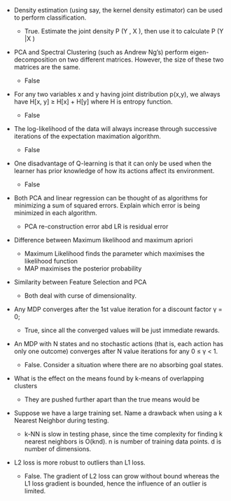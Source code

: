 * Density estimation (using say, the kernel density estimator) can be used to perform classification.
  * True. Estimate the joint density P (Y , X ), then use it to calculate P (Y |X )

* PCA and Spectral Clustering (such as Andrew Ng’s) perform eigen- decomposition on two different matrices. However, the size of these two matrices are the same.
  * False

* For any two variables x and y having joint distribution p(x,y), we always have H[x, y] ≥ H[x] + H[y] where H is entropy function.
  * False

* The log-likelihood of the data will always increase through successive iterations of the expectation maximation algorithm.
  * False

* One disadvantage of Q-learning is that it can only be used when the
learner has prior knowledge of how its actions affect its environment.
  * False

* Both PCA and linear regression can be thought of as algorithms for minimizing a sum of squared errors. Explain which error is being minimized in each algorithm.
  * PCA re-construction error abd LR is residual error

* Difference between Maximum likelihood and maximum apriori
  * Maximum Likelihood finds the parameter which maximises the likelihood function
  * MAP maximises the posterior probability

* Similarity between Feature Selection and PCA
  * Both deal with curse of dimensionality. 

* Any MDP converges after the 1st value iteration for a discount factor γ = 0;
  * True, since all the converged values will be just immediate rewards.

* An MDP with N states and no stochastic actions (that is, each action has only one outcome) converges after N value iterations for any 0 ≤ γ < 1.
  * False. Consider a situation where there are no absorbing goal states.

* What is the effect on the means found by k-means of overlapping clusters
  * They are pushed further apart than the true means would be

* Suppose we have a large training set. Name a drawback when using a k Nearest Neighbor during testing.
  * k-NN is slow in testing phase, since the time complexity for finding k nearest neighbors is O(knd). n is number of training data points. d is number of dimensions.

* L2 loss is more robust to outliers than L1 loss.
  * False. The gradient of L2 loss can grow without bound whereas the L1 loss gradient is bounded, hence the influence of an outlier is limited.

